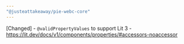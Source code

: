 ```yaml
---
"@justeattakeaway/pie-webc-core"
---
```


[Changed] - `@validPropertyValues` to support Lit 3 - https://lit.dev/docs/v1/components/properties/#accessors-noaccessor
